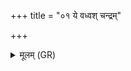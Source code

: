 +++
title = "०१ ये वध्वश् चन्द्रम्"

+++
<details><summary>मूलम् (GR)</summary>

ये वध्वश् चन्द्रं वहतुं  
यक्ष्मा यन्ति जनाँ अनु ।  
पुनस् तान् यज्ञिया देवा  
नयन्तु यत आगताः ॥
</details>